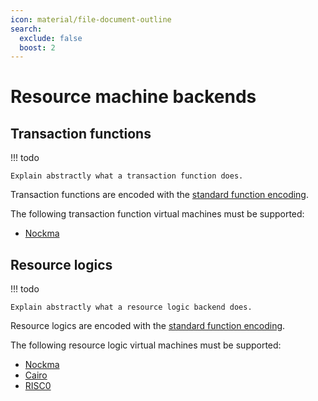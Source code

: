 ```yaml
---
icon: material/file-document-outline
search:
  exclude: false
  boost: 2
---
```


# Resource machine backends

## Transaction functions

!!! todo

    Explain abstractly what a transaction function does.

Transaction functions are encoded with the [standard function encoding](./function_encoding.md).

The following transaction function virtual machines must be supported:

- [Nockma](./function_encoding/nockma.md)

## Resource logics

!!! todo

    Explain abstractly what a resource logic backend does.

Resource logics are encoded with the [standard function encoding](./function_encoding.md).

The following resource logic virtual machines must be supported:

- [Nockma](./function_encoding/nockma.md)
- [Cairo](./function_encoding/cairo.md)
- [RISC0](./function_encoding/risc0.md)


